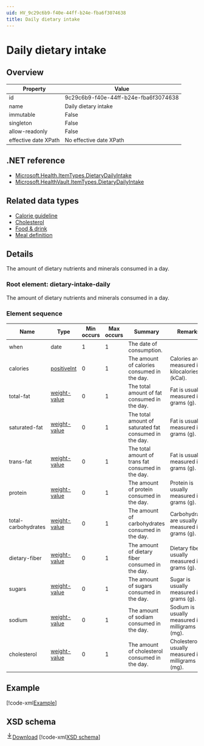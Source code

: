 ```yaml
---
uid: HV_9c29c6b9-f40e-44ff-b24e-fba6f3074638
title: Daily dietary intake
---
```


# Daily dietary intake

## Overview

Property|Value
---|---
id|9c29c6b9-f40e-44ff-b24e-fba6f3074638
name|Daily dietary intake
immutable|False
singleton|False
allow-readonly|False
effective date XPath|No effective date XPath

## .NET reference
- [Microsoft.Health.ItemTypes.DietaryDailyIntake](https://docs.microsoft.com/dotnet/api/microsoft.health.itemtypes.dietarydailyintake)
- [Microsoft.HealthVault.ItemTypes.DietaryDailyIntake](https://docs.microsoft.com/dotnet/api/microsoft.healthvault.itemtypes.dietarydailyintake)

## Related data types

- [Calorie guideline](xref:HV_d3170d30-a41b-4bde-a116-87698c8a001a)
- [Cholesterol](xref:HV_98f76958-e34f-459b-a760-83c1699add38)
- [Food & drink](xref:HV_089646a6-7e25-4495-ad15-3e28d4c1a71d)
- [Meal definition](xref:HV_074e122a-335a-4a47-a63d-00a8f3e79e60)

## Details
The amount of dietary nutrients and minerals consumed in a day.

<a name='dietary-intake-daily'></a>

### Root element: dietary-intake-daily

The amount of dietary nutrients and minerals consumed in a day.

### Element sequence

Name|Type|Min occurs|Max occurs|Summary|Remarks
---|---|---|---|---|---
when|date|1|1|The date of consumption.|
calories|[positiveInt](xref:HV_3e730686-781f-4616-aa0d-817bba8eb141#positiveInt)|0|1|The amount of calories consumed in the day.|Calories are measured in kilocalories (kCal).
total-fat|[weight-value](xref:HV_3e730686-781f-4616-aa0d-817bba8eb141#weight-value)|0|1|The total amount of fat consumed in the day.|Fat is usually measured in grams (g).
saturated-fat|[weight-value](xref:HV_3e730686-781f-4616-aa0d-817bba8eb141#weight-value)|0|1|The total amount of saturated fat consumed in the day.|Fat is usually measured in grams (g).
trans-fat|[weight-value](xref:HV_3e730686-781f-4616-aa0d-817bba8eb141#weight-value)|0|1|The total amount of trans fat consumed in the day.|Fat is usually measured in grams (g).
protein|[weight-value](xref:HV_3e730686-781f-4616-aa0d-817bba8eb141#weight-value)|0|1|The amount of protein consumed in the day.|Protein is usually measured in grams (g).
total-carbohydrates|[weight-value](xref:HV_3e730686-781f-4616-aa0d-817bba8eb141#weight-value)|0|1|The amount of carbohydrates consumed in the day.|Carbohydrates are usually measured in grams (g).
dietary-fiber|[weight-value](xref:HV_3e730686-781f-4616-aa0d-817bba8eb141#weight-value)|0|1|The amount of dietary fiber consumed in the day.|Dietary fiber is usually measured in grams (g).
sugars|[weight-value](xref:HV_3e730686-781f-4616-aa0d-817bba8eb141#weight-value)|0|1|The amount of sugars consumed in the day.|Sugar is usually measured in grams (g).
sodium|[weight-value](xref:HV_3e730686-781f-4616-aa0d-817bba8eb141#weight-value)|0|1|The amount of sodiam consumed in the day.|Sodium is usually measured in milligrams (mg).
cholesterol|[weight-value](xref:HV_3e730686-781f-4616-aa0d-817bba8eb141#weight-value)|0|1|The amount of cholesterol consumed in the day.|Cholesterol is usually measured in milligrams (mg).

## Example
[!code-xml[Example](sample-xml/9c29c6b9-f40e-44ff-b24e-fba6f3074638.xml)]

## XSD schema
[![Download](/healthvault/images/download.png)Download](xsd/dietary-intake-daily.xsd)
[!code-xml[XSD schema](xsd/dietary-intake-daily.xsd)]
